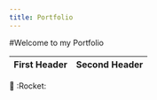```yaml
---
title: Portfolio
---
```


#Welcome to my Portfolio

First Header | Second Header 
------------ | -------------
:metal: 
:Rocket:
